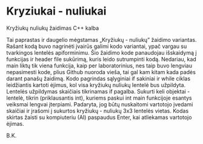 # Kryziukai - nuliukai
Kryžiukų nuliukų žaidimas C++ kalba

Tai paprastas ir daugelio mėgstamas „Kryžiukų - nuliukų” žaidimo variantas. Rašant kodą buvo nagrinėti įvairūs galimi kodo variantai, ypač vargau su tvarkingos lentelės apiforminimu. Šio žaidimo kode panaudojau išskaidymą į funkcijas ir header file sukūrimą, kuris leido sutrumpinti kodą. Nedariau, kad main liktų tik viena funkcija, kaip per laboratorinius, nes taip buvo lengviau nepasimesti kode, plius Github nuoroda vieša, tai gal kam kitam kada padės darant panašų žaidimą. Kodo pagrindas sąlyginiai if sakiniai ir while ciklas leidžiantis kartoti ėjimus, kol visa kryžiukų nuliukų lentelė bus užpildyta. Lentelės užpildymas skaičiais tikrinamas if pagalba. Sukurti keli objektai - lentelė, tikrin (priklausantis int), kuriems paskui int main funkcijoje esantys veiksmai lengvai įterpiami.  Padaryta, jog būtų nuskaitomi vartotojo įvedami skaičiai ir įrašomi į sukurtos kryžiukų - nuliukų 3x3 lentelės vietas. Kodas skirtas žaisti su kompiuteriu (AI) paspaudus Enter, kai atliekamas vartotojo ėjimas.

B.K.
